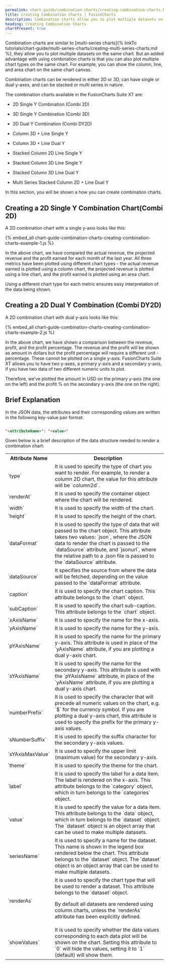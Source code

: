 ```yaml
---
permalink: chart-guide/combination-charts/creating-combination-charts.html
title: Creating Combination Charts | FusionCharts
description: Combination charts allow you to plot multiple datasets on the same chart. But an added advantage with using combination charts is that you can also plot multiple chart types on the same chart.
heading: Creating Combination Charts
chartPresent: true
---
```


Combination charts are similar to [multi-series charts]{% linkTo tutorials/chart-guide/multi-series-charts/creating-multi-series-charts.md %}, they allow you to plot multiple datasets on the same chart. But an added advantage with using combination charts is that you can also plot multiple chart types on the same chart. For example, you can show the column, line, and area chart on the same chart canvas.


Combination charts can be rendered in either 2D or 3D, can have single or dual y-axes, and can be stacked or multi series in nature.

The combination charts available in the FusionCharts Suite XT are:

* 2D Single Y Combination (Combi 2D)

* 3D Single Y Combination (Combi 3D)

* 2D Dual Y Combination (Combi DY2D)

* Column 3D + Line Single Y

* Column 3D + Line Dual Y

* Stacked Column 2D Line Single Y

* Stacked Column 3D Line Single Y

* Stacked Column 3D Line Dual Y

* Multi Series Stacked Column 2D + Line Dual Y

In this section, you will be shown a how you can create combination charts.

## Creating a 2D Single Y Combination Chart(Combi 2D)

A 2D combination chart with a single y-axis looks like this:

{% embed_all chart-guide-combination-charts-creating-combination-charts-example-1.js %}

In the above chart, we have compared the actual revenue, the projected revenue and the profit earned for each month of the last year. All three metrics have been plotted using different chart types - the actual revenue earned is plotted using a column chart, the projected revenue is plotted using a line chart, and the profit earned is plotted using an area chart.

Using a different chart type for each metric ensures easy interpretation of the data being shown.



## Creating a 2D Dual Y Combination (Combi DY2D)

A 2D combination chart with dual y-axis looks like this:

{% embed_all chart-guide-combination-charts-creating-combination-charts-example-2.js %}

In the above chart, we have shown a comparison between the revenue, profit, and the profit percentage. The revenue and the profit will be shown as amount in dollars but the profit percentage will require a different unit - percentage. These cannot be plotted on a single y-axis. FusionCharts Suite XT allows you to have two y-axes, a primary y-axis and a secondary y-axis, if you have two data of two different numeric units to plot.

Therefore, we’ve plotted the amount in USD on the primary y-axis (the one on the left) and the profit % on the secondary y-axis (the one on the right).



## Brief Explanation

In the JSON data, the attributes and their corresponding values are written in the following key-value pair format:

```html

"<attributeName>": "<value>"

```

Given below is a brief description of the data structure needed to render a combination chart:

<table>
  <tr>
    <th>Attribute Name</th>
    <th>Description</th>
  </tr>
  <tr>
    <td>`type`</td>
    <td>It is used to specify the type of chart you want to render. For example, to render a column 2D chart, the value for this attribute will be `column2d`.</td>
  </tr>
  <tr>
    <td>`renderAt`</td>
    <td>It is used to specify the container object where the chart will be rendered.</td>
  </tr>
  <tr>
    <td>`width`</td>
    <td>It is used to specify the width of the chart.</td>
  </tr>
  <tr>
    <td>`height`</td>
    <td>It is used to specify the height of the chart.</td>
  </tr>
  <tr>
    <td>`dataFormat`</td>
    <td>It is used to specify the type of data that will passed to the chart object. This attribute takes two values: `json`, where the JSON data to render the chart is passed to the `dataSource` attribute, and `jsonurl`, where the relative path to a .json file is passed to the `dataSource` attribute.</td>
  </tr>
  <tr>
    <td>`dataSource`</td>
    <td>It specifies the source from where the data will be fetched, depending on the value passed to the `dataFormat` attribute.</td>
  </tr>
  <tr>
    <td>`caption`</td>
    <td>It is used to specify the chart caption. This attribute belongs to the `chart` object.</td>
  </tr>
  <tr>
    <td>`subCaption`</td>
    <td>It is used to specify the chart sub-caption. This attribute belongs to the `chart` object.</td>
  </tr>
  <tr>
    <td>`xAxisName`</td>
    <td>It is used to specify the name for the x-axis.</td>
  </tr>
  <tr>
    <td>`yAxisName`</td>
    <td>It is used to specify the name for the y-axis.</td>
  </tr>
  <tr>
    <td>`pYAxisName`</td>
    <td>It is used to specify the name for the primary y-axis. This attribute is used in place of the `yAxisName` attribute, if you are plotting a dual y-axis chart.</td>
  </tr>
  <tr>
    <td>`sYAxisName`</td>
    <td>It is used to specify the name for the secondary y-axis. This attribute is used with the `pYAxisName` attribute, in place of the `yAxisName` attribute, if you are plotting a dual y-axis chart.</td>
  </tr>
  <tr>
    <td>`numberPrefix`</td>
    <td>It is used to specify the character that will precede all numeric values on the chart, e.g. `$` for the currency symbol. If you are plotting a dual y-axis chart, this attribute is used to specify the prefix for the primary y-axis values.</td>
  </tr>
  <tr>
    <td>`sNumberSuffix`</td>
    <td>It is used to specify the suffix character for the secondary y-axis values. </td>
  </tr>
  <tr>
    <td>`sYAxisMaxValue`</td>
    <td>It is used to specify the upper limit (maximum value) for the secondary y-axis. </td>
  </tr>
  <tr>
    <td>`theme`</td>
    <td>It is used to specify the theme for the chart.</td>
  </tr>
  <tr>
    <td>`label`</td>
    <td>It is used to specify the label for a data item. The label is rendered on the x-axis. This attribute belongs to the `category` object, which in turn belongs to the `categories` object.</td>
  </tr>
  <tr>
    <td>`value`</td>
    <td>It is used to specify the value for a data item. This attribute belongs to the `data` object, which in turn belongs to the `dataset` object. The `dataset` object is an object array that can be used to make multiple datasets.</td>
  </tr>
  <tr>
    <td>`seriesName`</td>
    <td>It is used to specify a name for the dataset. This name is shown in the legend box rendered below the chart. This attribute belongs to the `dataset` object. The `dataset` object is an object array that can be used to make multiple datasets.</td>
  </tr>
  <tr>
    <td>`renderAs`</td>
    <td>It is used to specify the chart type that will be used to render a dataset. This attribute belongs to the `dataset` object.

<p class="text-info"> By default all datasets are rendered using column charts, unless the `renderAs` attribute has been explicitly defined.</p></td>
  </tr>
  <tr>
    <td>`showValues`</td>
    <td>It is used to specify whether the data values corresponding to each data plot will be shown on the chart. Setting this attribute to `0` will hide the values, setting it to `1` (default) will show them.</td>
  </tr>
</table>